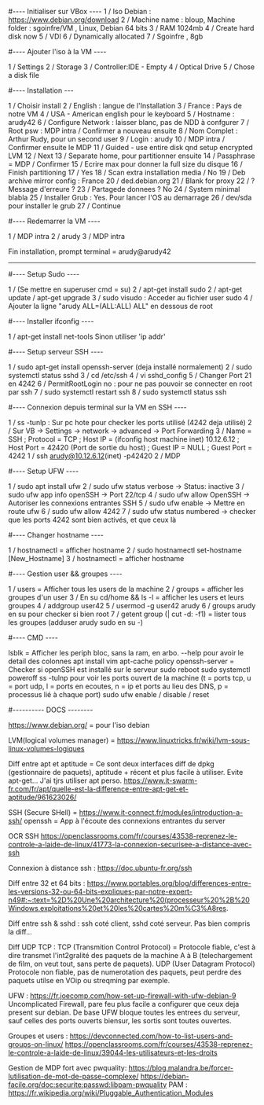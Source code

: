 #---- Initialiser sur VBox ----
1 / Iso Debian : https://www.debian.org/download
2 / Machine name : bloup, Machine folder : sgoinfre/VM , Linux, Debian 64 bits
3 / RAM 1024mb
4 / Create hard disk now
5 / VDI
6 / Dynamically allocated
7 / Sgoinfre , 8gb


#---- Ajouter l'iso à la VM ----

1 / Settings
2 / Storage
3 / Controller:IDE - Empty
4 / Optical Drive
5 / Chose a disk file


#---- Installation ---

1 / Choisir install
2 / English : langue de l'Installation
3 / France : Pays de notre VM
4 / USA - American english pour le keyboard
5 / Hostname : arudy42
6 / Configure Network : laisser blanc, pas de NDD à confgurer
7 / Root psw : MDP intra / Confirmer a nouveau ensuite
8 / Nom Complet : Arthur Rudy, pour un second user
9 / Login : arudy
10 / MDP intra / Confirmer ensuite le MDP
11 / Guided - use entire disk qnd setup encrypted LVM
12 / Next
13 / Separate home, pour partitionner ensuite
14 / Passphrase = MDP / Confirmer
15 / Ecrire max pour donner la full size du disque
16 / Finish partitioning
17 / Yes
18 / Scan extra installation media  / No
19 / Deb archive mirror config : France
20 / ded.debian.org
21 / Blank for proxy
22 / ? Message d'erreure ?
23 / Partagede donnees ? No
24 / System minimal blabla
25 / Installer Grub : Yes. Pour lancer l'OS au demarrage
26 / dev/sda pour installer le grub
27 / Continue


#---- Redemarrer la VM ----

1 / MDP intra
2 / arudy
3 / MDP intra

Fin installation, prompt terminal = arudy@arudy42


----------------------------------------------------------------------------------------

#---- Setup Sudo ----

1 / (Se mettre en superuser cmd = su)
2 / apt-get install sudo
2 / apt-get update / apt-get upgrade
3 / sudo visudo : Acceder au fichier user sudo
4 / Ajouter la ligne "arudy	ALL=(ALL:ALL) ALL" en dessous de root

#---- Installer ifconfig ----

1 / apt-get install net-tools
Sinon utiliser 'ip addr'


#---- Setup serveur SSH ----

1 / sudo apt-get install openssh-server (deja installé normalement)
2 / sudo systemctl status sshd
3 / cd /etc/ssh
4 / vi sshd_config
5 / Changer Port 21 en 4242
6 / PermitRootLogin no : pour ne pas pouvoir se connecter en root par ssh
7 / sudo systemctl restart ssh
8 / sudo systemctl status ssh


#---- Connexion depuis terminal sur la VM en SSH ----

1 / ss -tunlp : Sur pc hote pour checker les ports utilisé (4242 deja utilisé)
2 / Sur VB -> Settings -> network -> advanced -> Port Forwarding
3 / Name = SSH ; Protocol = TCP ; Host IP = (ifconfig host machine inet) 10.12.6.12 ; Host Port = 42420 (Port de sortie du host) ; Guest IP = NULL ; Guest Port = 4242
1 / ssh arudy@10.12.6.12(inet) -p42420
2 / MDP


#---- Setup UFW ----

1 / sudo apt install ufw
2 / sudo ufw status verbose -> Status: inactive
3 / sudo ufw app info openSSH -> Port 22/tcp
4 / sudo ufw allow OpenSSH -> Autoriser les connexions entrantes SSH
5 / sudo ufw enable -> Mettre en route ufw
6 / sudo ufw allow 4242
7 / sudo ufw status numbered -> checker que les ports 4242 sont bien activés, et que ceux là


#---- Changer hostname ----

1 / hostnamectl = afficher hostname
2 / sudo hostnamectl set-hostname [New_Hostname]
3 / hostnamectl = afficher hostname


#---- Gestion user && groupes ----

1 / users = Afficher tous les users de la machine
2 / groups = afficher les groupes d'un user
3 / En su cd/home && ls -l = afficher les users et leurs groupes
4 / addgroup user42
5 / usermod -g user42 arudy
6 / groups arudy en su pour checker si bien root
7 / getent group (| cut -d: -f1) = lister tous les groupes
(adduser arudy sudo en su -)


#---- CMD ----

lsblk = Afficher les periph bloc, sans la ram, en arbo. --help pour avoir le detail des colonnes
apt install vim
apt-cache policy openssh-server = Checker si openSSH est installé sur le serveur
sudo reboot
sudo systemctl poweroff
ss -tulnp pour voir les ports ouvert de la machine (t = ports tcp, u = port udp, l = ports en ecoutes, n = ip et ports au lieu des DNS, p = processus lié à chaque port)
sudo ufw enable / disable / reset


#---------- DOCS --------

https://www.debian.org/ = pour l'iso debian

LVM(logical volumes manager) = https://www.linuxtricks.fr/wiki/lvm-sous-linux-volumes-logiques

Diff entre apt et aptitude = Ce sont deux interfaces diff de dpkg (gestionnaire de paquets), aptitude + récent et plus facile à utiliser. Evite apt-get... J'ai tjrs utiliser apt perso. https://www.it-swarm-fr.com/fr/apt/quelle-est-la-difference-entre-apt-get-et-aptitude/961623026/

SSH (Secure SHell) = https://www.it-connect.fr/modules/introduction-a-ssh/
openssh = App à l'écoute des connexions entrantes du server

OCR SSH https://openclassrooms.com/fr/courses/43538-reprenez-le-controle-a-laide-de-linux/41773-la-connexion-securisee-a-distance-avec-ssh

Connexion à distance ssh : https://doc.ubuntu-fr.org/ssh

Diff entre 32 et 64 bits : https://www.portables.org/blog/differences-entre-les-versions-32-ou-64-bits-expliques-par-notre-expert-n49#:~:text=%2D%20Une%20architecture%20(processeur%20%2B%20Windows,exploitations%20et%20les%20cartes%20m%C3%A8res.

Diff entre ssh & sshd : ssh coté client, sshd coté serveur. Pas bien compris la diff...

Diff UDP TCP : TCP (Transmition Control Protocol) = Protocole fiable, c'est à dire transmet l'int2gralité des paquets de la machine A à B (telechargement de film, on veut tout, sans perte de paquets). UDP (User Datagram Protocol) Protocole non fiable, pas de numerotation des paquets, peut perdre des paquets utilse en VOip ou streqming par exemple.

UFW : https://fr.joecomp.com/how-set-up-firewall-with-ufw-debian-9
Uncomplicated Firewall, pare feu plus facile a configurer que ceux deja present sur debian. De base UFW bloque toutes les entrees du serveur, sauf celles des ports ouverts biensur, les sortis sont toutes ouvertes.

Groupes et users : https://devconnected.com/how-to-list-users-and-groups-on-linux/
https://openclassrooms.com/fr/courses/43538-reprenez-le-controle-a-laide-de-linux/39044-les-utilisateurs-et-les-droits

Gestion de MDP fort avec pwquality: https://blog.malandra.be/forcer-lutilisation-de-mot-de-passe-complexe/
https://debian-facile.org/doc:securite:passwd:libpam-pwquality
PAM : https://fr.wikipedia.org/wiki/Pluggable_Authentication_Modules


